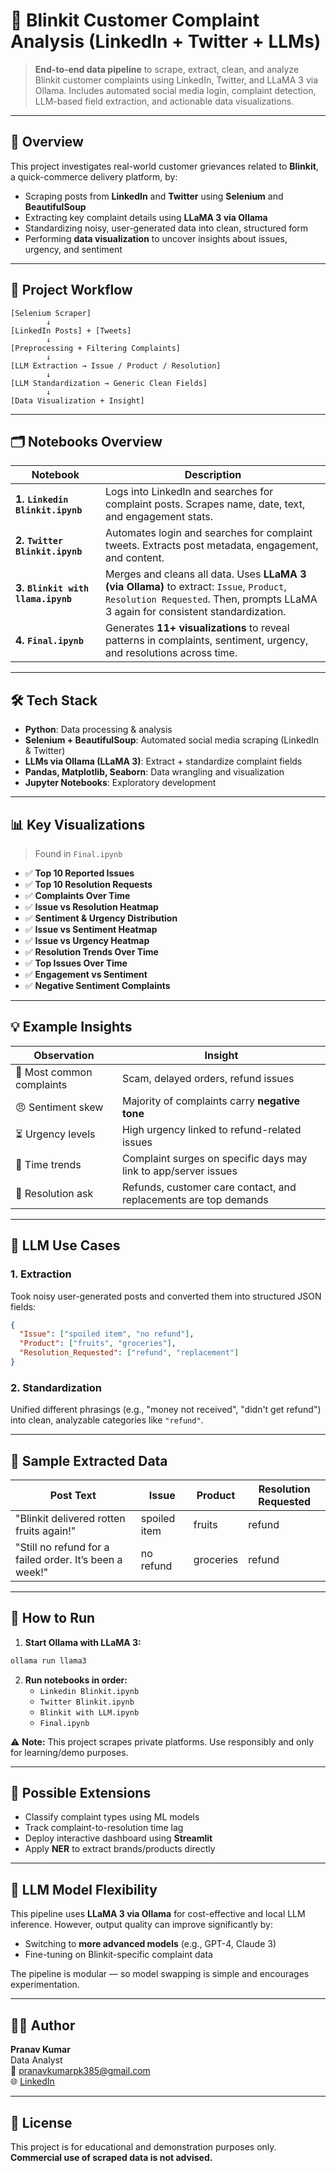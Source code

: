 # 🛒 Blinkit Customer Complaint Analysis (LinkedIn + Twitter + LLMs)

> **End-to-end data pipeline** to scrape, extract, clean, and analyze Blinkit customer complaints using LinkedIn, Twitter, and LLaMA 3 via Ollama. Includes automated social media login, complaint detection, LLM-based field extraction, and actionable data visualizations.

---

## 📌 Overview

This project investigates real-world customer grievances related to **Blinkit**, a quick-commerce delivery platform, by:

- Scraping posts from **LinkedIn** and **Twitter** using **Selenium** and **BeautifulSoup**
- Extracting key complaint details using **LLaMA 3 via Ollama**
- Standardizing noisy, user-generated data into clean, structured form
- Performing **data visualization** to uncover insights about issues, urgency, and sentiment

---

## 🧭 Project Workflow

```
[Selenium Scraper]
        ↓
[LinkedIn Posts] + [Tweets]
        ↓
[Preprocessing + Filtering Complaints]
        ↓
[LLM Extraction → Issue / Product / Resolution]
        ↓
[LLM Standardization → Generic Clean Fields]
        ↓
[Data Visualization + Insight]
```

---

## 🗂️ Notebooks Overview

| Notebook | Description |
|----------|-------------|
| **1. `Linkedin Blinkit.ipynb`** | Logs into LinkedIn and searches for complaint posts. Scrapes name, date, text, and engagement stats. |
| **2. `Twitter Blinkit.ipynb`** | Automates login and searches for complaint tweets. Extracts post metadata, engagement, and content. |
| **3. `Blinkit with llama.ipynb`** | Merges and cleans all data. Uses **LLaMA 3 (via Ollama)** to extract: `Issue`, `Product`, `Resolution Requested`. Then, prompts LLaMA 3 again for consistent standardization. |
| **4. `Final.ipynb`** | Generates **11+ visualizations** to reveal patterns in complaints, sentiment, urgency, and resolutions across time. |

---

## 🛠 Tech Stack

- **Python**: Data processing & analysis  
- **Selenium + BeautifulSoup**: Automated social media scraping (LinkedIn & Twitter)  
- **LLMs via Ollama (LLaMA 3)**: Extract + standardize complaint fields  
- **Pandas, Matplotlib, Seaborn**: Data wrangling and visualization  
- **Jupyter Notebooks**: Exploratory development  

---

## 📊 Key Visualizations

> Found in `Final.ipynb`

- ✅ **Top 10 Reported Issues**  
- ✅ **Top 10 Resolution Requests**  
- ✅ **Complaints Over Time**  
- ✅ **Issue vs Resolution Heatmap**  
- ✅ **Sentiment & Urgency Distribution**  
- ✅ **Issue vs Sentiment Heatmap**  
- ✅ **Issue vs Urgency Heatmap**  
- ✅ **Resolution Trends Over Time**  
- ✅ **Top Issues Over Time**  
- ✅ **Engagement vs Sentiment**  
- ✅ **Negative Sentiment Complaints**  

---

## 💡 Example Insights

| Observation | Insight |
|-------------|---------|
| 🚨 Most common complaints | Scam, delayed orders, refund issues |
| 😠 Sentiment skew | Majority of complaints carry **negative tone** |
| ⏳ Urgency levels | High urgency linked to refund-related issues |
| 📅 Time trends | Complaint surges on specific days may link to app/server issues |
| 🎯 Resolution ask | Refunds, customer care contact, and replacements are top demands |

---

## 🧠 LLM Use Cases

### 1. **Extraction**
Took noisy user-generated posts and converted them into structured JSON fields:
```json
{
  "Issue": ["spoiled item", "no refund"],
  "Product": ["fruits", "groceries"],
  "Resolution_Requested": ["refund", "replacement"]
}
```

### 2. **Standardization**
Unified different phrasings (e.g., "money not received", "didn't get refund") into clean, analyzable categories like `"refund"`.

---

## 📁 Sample Extracted Data

| Post Text | Issue | Product | Resolution Requested |
|-----------|-------|---------|----------------------|
| "Blinkit delivered rotten fruits again!" | spoiled item | fruits | refund |
| "Still no refund for a failed order. It’s been a week!" | no refund | groceries | refund |

---

## 🧪 How to Run

1. **Start Ollama with LLaMA 3:**
```bash
ollama run llama3
```

2. **Run notebooks in order:**
   - `Linkedin Blinkit.ipynb`
   - `Twitter Blinkit.ipynb`
   - `Blinkit with LLM.ipynb`
   - `Final.ipynb`

⚠️ **Note:** This project scrapes private platforms. Use responsibly and only for learning/demo purposes.

---

## 🚀 Possible Extensions

- Classify complaint types using ML models  
- Track complaint-to-resolution time lag  
- Deploy interactive dashboard using **Streamlit**  
- Apply **NER** to extract brands/products directly  

---

## 🤖 LLM Model Flexibility

This pipeline uses **LLaMA 3 via Ollama** for cost-effective and local LLM inference. However, output quality can improve significantly by:

- Switching to **more advanced models** (e.g., GPT-4, Claude 3)
- Fine-tuning on Blinkit-specific complaint data

The pipeline is modular — so model swapping is simple and encourages experimentation.

---

## 👨‍💻 Author

**Pranav Kumar**  
Data Analyst  
📧 pranavkumarpk385@gmail.com  
🌐 [LinkedIn](https://www.linkedin.com/in/pranavkumarpk/)

---

## 📃 License

This project is for educational and demonstration purposes only. **Commercial use of scraped data is not advised.**
